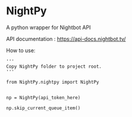 # NightPy
A python wrapper for Nightbot API

API documentation : https://api-docs.nightbot.tv/


How to use:
```
'''
Copy NightPy folder to project root.
'''

from NightPy.nightpy import NightPy


np = NightPy(api_token_here)

np.skip_current_queue_item()
```
